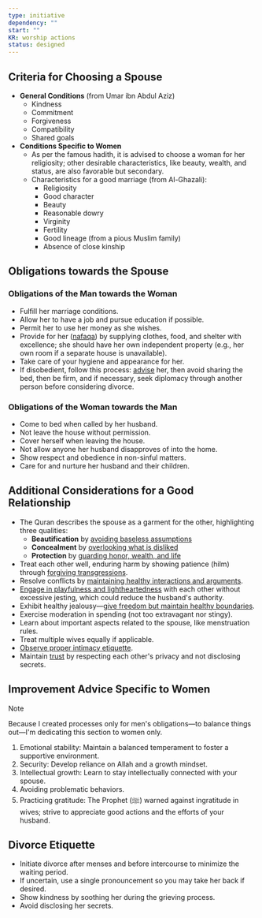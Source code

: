 ```yaml
---
type: initiative
dependency: ""
start: ""
KR: worship actions
status: designed
---
```


## Criteria for Choosing a Spouse

* **General Conditions** (from Umar ibn Abdul Aziz)
	* Kindness
	* Commitment
	* Forgiveness
	* Compatibility
	* Shared goals
* **Conditions Specific to Women**
	* As per the famous hadith, it is advised to choose a woman for her religiosity; other desirable characteristics, like beauty, wealth, and status, are also favorable but secondary.
	* Characteristics for a good marriage (from Al-Ghazali):
		* Religiosity
		* Good character
		* Beauty
		* Reasonable dowry
		* Virginity
		* Fertility
		* Good lineage (from a pious Muslim family)
		* Absence of close kinship

## Obligations towards the Spouse

### Obligations of the Man towards the Woman

* Fulfill her marriage conditions.
* Allow her to have a job and pursue education if possible.
* Permit her to use her money as she wishes.
* Provide for her ([nafaqa](Processes/Spend%20as%20needed%20when%20needed.md)) by supplying clothes, food, and shelter with excellence; she should have her own independent property (e.g., her own room if a separate house is unavailable).
* Take care of your hygiene and appearance for her.
* If disobedient, follow this process: [advise](Processes/Advice%20and%20admonishment.md) her, then avoid sharing the bed, then be firm, and if necessary, seek diplomacy through another person before considering divorce.

### Obligations of the Woman towards the Man

* Come to bed when called by her husband.
* Not leave the house without permission.
* Cover herself when leaving the house.
* Not allow anyone her husband disapproves of into the home.
* Show respect and obedience in non-sinful matters.
* Care for and nurture her husband and their children.

## Additional Considerations for a Good Relationship

* The Quran describes the spouse as a garment for the other, highlighting three qualities:
	* **Beautification** by [avoiding baseless assumptions](Processes/Avoid%20baseless%20assumptions.md)
	* **Concealment** by [overlooking what is disliked](Processes/Overlook%20what%20is%20disliked.md)
	* **Protection** by [guarding honor, wealth, and life](Processes/Protect%20and%20don't%20harm%20honor,%20wealth%20and%20life.md)
* Treat each other well, enduring harm by showing patience (hilm) through [forgiving transgressions](Processes/Accept%20accusations%20or%20forgive%20transgressions%20against%20you.md).
* Resolve conflicts by [maintaining healthy interactions and arguments](Processes/Managing%20difference%20of%20opinion.md).
* [Engage in playfulness and lightheartedness](Processes/Love%20playfully%20and%20support.md) with each other without excessive jesting, which could reduce the husband's authority.
* Exhibit healthy jealousy—[give freedom but maintain healthy boundaries](Processes/Give%20the%20spouse%20freedom%20but%20have%20healthy%20jealousy.md).
* Exercise moderation in spending (not too extravagant nor stingy).
* Learn about important aspects related to the spouse, like menstruation rules.
* Treat multiple wives equally if applicable.
* [Observe proper intimacy etiquette](Processes/Observe%20sexual%20ettiquette.md).
* Maintain [trust](Processes/Honesty,%20Trust%20and%20figurative%20language.md) by respecting each other's privacy and not disclosing secrets.

## Improvement Advice Specific to Women

> [!note]
> 
> 
> Because I created processes only for men's obligations—to balance things out—I'm dedicating this section to women only.
> 


1. Emotional stability: Maintain a balanced temperament to foster a supportive environment.
2. Security: Develop reliance on Allah and a growth mindset.
3. Intellectual growth: Learn to stay intellectually connected with your spouse.
4. Avoiding problematic behaviors.
5. Practicing gratitude: The Prophet (ﷺ) warned against ingratitude in wives; strive to appreciate good actions and the efforts of your husband.

## Divorce Etiquette

* Initiate divorce after menses and before intercourse to minimize the waiting period.
* If uncertain, use a single pronouncement so you may take her back if desired.
* Show kindness by soothing her during the grieving process.
* Avoid disclosing her secrets.
